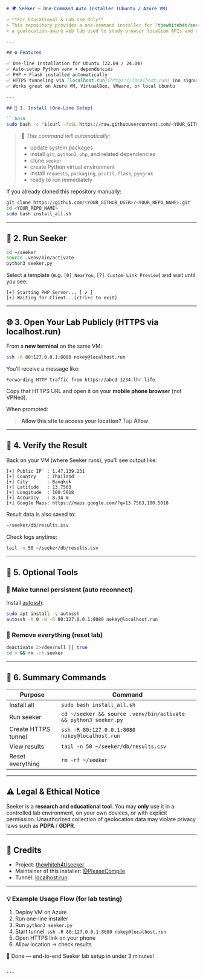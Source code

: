 

````markdown
# 🌍 Seeker — One-Command Auto Installer (Ubuntu / Azure VM)

> **For Educational & Lab Use Only**  
> This repository provides a one-command installer for [thewhiteh4t/seeker](https://github.com/thewhiteh4t/seeker) —  
> a geolocation-aware web lab used to study browser location APIs and user consent behavior.

---

## ⚙️ Features

✅ One-line installation for Ubuntu (22.04 / 24.04)  
✅ Auto-setup Python venv + dependencies  
✅ PHP + Flask installed automatically  
✅ HTTPS tunneling via [localhost.run](https://localhost.run) (no signup needed)  
✅ Works great on Azure VM, VirtualBox, VMware, or local Ubuntu  

---

## 🧠 1. Install (One-Line Setup)

```bash
sudo bash -c "$(curl -fsSL https://raw.githubusercontent.com/<YOUR_GITHUB_USER>/<YOUR_REPO_NAME>/main/install_all.sh)"
````

> 🧩 *This command will automatically:*
>
> * update system packages
> * install `git`, `python3`, `php`, and related dependencies
> * clone `seeker`
> * create Python virtual environment
> * install `requests`, `packaging`, `psutil`, `flask`, `pyngrok`
> * ready to run immediately

If you already cloned this repository manually:

```bash
git clone https://github.com/<YOUR_GITHUB_USER>/<YOUR_REPO_NAME>.git
cd <YOUR_REPO_NAME>
sudo bash install_all.sh
```

---

## 🚀 2. Run Seeker

```bash
cd ~/seeker
source .venv/bin/activate
python3 seeker.py
```

Select a template (e.g. `[0] NearYou`, `[7] Custom Link Preview`) and wait until you see:

```
[+] Starting PHP Server... [ ✔ ]
[+] Waiting for Client...[ctrl+c to exit]
```

---

## 🌐 3. Open Your Lab Publicly (HTTPS via localhost.run)

From a **new terminal** on the same VM:

```bash
ssh -R 80:127.0.0.1:8080 nokey@localhost.run
```

You’ll receive a message like:

```
Forwarding HTTP traffic from https://abcd-1234.lhr.life
```

Copy that HTTPS URL and open it on your **mobile phone browser** (not VPNed).

When prompted:

> **Allow this site to access your location?**
> Tap **Allow**

---

## 📱 4. Verify the Result

Back on your VM (where Seeker runs), you’ll see output like:

```
[+] Public IP  : 1.47.139.231
[+] Country    : Thailand
[+] City       : Bangkok
[+] Latitude   : 13.7563
[+] Longitude  : 100.5018
[+] Accuracy   : 8.34 m
[+] Google Maps: https://maps.google.com/?q=13.7563,100.5018
```

Result data is also saved to:

```bash
~/seeker/db/results.csv
```

Check logs anytime:

```bash
tail -n 50 ~/seeker/db/results.csv
```

---

## 🧰 5. Optional Tools

### 🔁 Make tunnel persistent (auto reconnect)

Install [autossh](https://www.harding.motd.ca/autossh/):

```bash
sudo apt install -y autossh
autossh -M 0 -N -R 80:127.0.0.1:8080 nokey@localhost.run
```

### 🧱 Remove everything (reset lab)

```bash
deactivate 2>/dev/null || true
cd ~ && rm -rf seeker
```

---

## 📖 6. Summary Commands

| Purpose             | Command                                                         |
| ------------------- | --------------------------------------------------------------- |
| Install all         | `sudo bash install_all.sh`                                      |
| Run seeker          | `cd ~/seeker && source .venv/bin/activate && python3 seeker.py` |
| Create HTTPS tunnel | `ssh -R 80:127.0.0.1:8080 nokey@localhost.run`                  |
| View results        | `tail -n 50 ~/seeker/db/results.csv`                            |
| Reset everything    | `rm -rf ~/seeker`                                               |

---

## ⚠️ Legal & Ethical Notice

Seeker is a **research and educational tool**.
You may **only** use it in a controlled lab environment, on your own devices, or with explicit permission.
Unauthorized collection of geolocation data may violate privacy laws such as **PDPA** / **GDPR**.

---

## 🧩 Credits

* Project: [thewhiteh4t/seeker](https://github.com/thewhiteh4t/seeker)
* Maintainer of this installer: [@PleaseCompile](https://github.com/PleaseCompile)
* Tunnel: [localhost.run](https://localhost.run)

---

### 💡 Example Usage Flow (for lab testing)

1. Deploy VM on Azure
2. Run one-line installer
3. Run `python3 seeker.py`
4. Start tunnel: `ssh -R 80:127.0.0.1:8080 nokey@localhost.run`
5. Open HTTPS link on your phone
6. Allow location → check results

🎯 Done — end-to-end Seeker lab setup in under 3 minutes!

````

---

